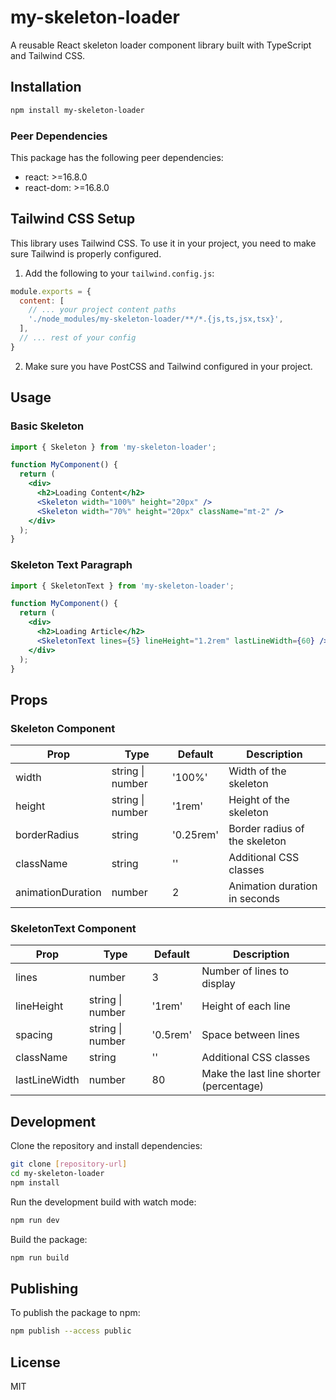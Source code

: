 # my-skeleton-loader

A reusable React skeleton loader component library built with TypeScript and Tailwind CSS.

## Installation

```bash
npm install my-skeleton-loader
```

### Peer Dependencies

This package has the following peer dependencies:
- react: >=16.8.0
- react-dom: >=16.8.0

## Tailwind CSS Setup

This library uses Tailwind CSS. To use it in your project, you need to make sure Tailwind is properly configured.

1. Add the following to your `tailwind.config.js`:

```js
module.exports = {
  content: [
    // ... your project content paths
    './node_modules/my-skeleton-loader/**/*.{js,ts,jsx,tsx}',
  ],
  // ... rest of your config
}
```

2. Make sure you have PostCSS and Tailwind configured in your project.

## Usage

### Basic Skeleton

```jsx
import { Skeleton } from 'my-skeleton-loader';

function MyComponent() {
  return (
    <div>
      <h2>Loading Content</h2>
      <Skeleton width="100%" height="20px" />
      <Skeleton width="70%" height="20px" className="mt-2" />
    </div>
  );
}
```

### Skeleton Text Paragraph

```jsx
import { SkeletonText } from 'my-skeleton-loader';

function MyComponent() {
  return (
    <div>
      <h2>Loading Article</h2>
      <SkeletonText lines={5} lineHeight="1.2rem" lastLineWidth={60} />
    </div>
  );
}
```

## Props

### Skeleton Component

| Prop | Type | Default | Description |
|------|------|---------|-------------|
| width | string \| number | '100%' | Width of the skeleton |
| height | string \| number | '1rem' | Height of the skeleton |
| borderRadius | string | '0.25rem' | Border radius of the skeleton |
| className | string | '' | Additional CSS classes |
| animationDuration | number | 2 | Animation duration in seconds |

### SkeletonText Component

| Prop | Type | Default | Description |
|------|------|---------|-------------|
| lines | number | 3 | Number of lines to display |
| lineHeight | string \| number | '1rem' | Height of each line |
| spacing | string \| number | '0.5rem' | Space between lines |
| className | string | '' | Additional CSS classes |
| lastLineWidth | number | 80 | Make the last line shorter (percentage) |

## Development

Clone the repository and install dependencies:

```bash
git clone [repository-url]
cd my-skeleton-loader
npm install
```

Run the development build with watch mode:

```bash
npm run dev
```

Build the package:

```bash
npm run build
```

## Publishing

To publish the package to npm:

```bash
npm publish --access public
```

## License

MIT